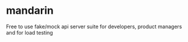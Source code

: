 # mandarin
Free to use fake/mock api server suite for developers, product managers and for load testing
